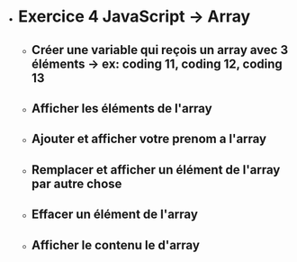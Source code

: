 - # Exercice 4 JavaScript -> Array

    - ## Créer une variable qui reçois un array avec 3 éléments -> ex: coding 11, coding 12, coding 13


    - ## Afficher les éléments de l'array


    - ## Ajouter et afficher votre prenom a l'array


    - ## Remplacer et afficher un élément de l'array par autre chose


    - ## Effacer un élément de l'array


    - ## Afficher le contenu le d'array